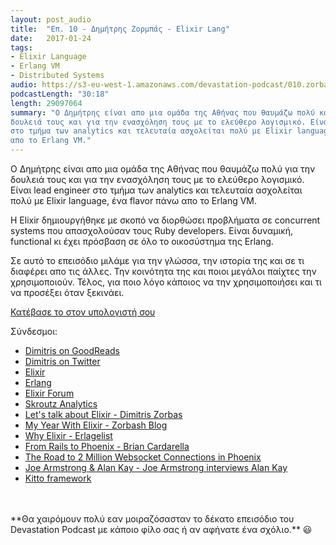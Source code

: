 ```yaml
---
layout: post_audio
title:  "Επ. 10 - Δημήτρης Ζορμπάς - Elixir Lang"
date:   2017-01-24
tags:
- Elixir Language
- Erlang VM
- Distributed Systems
audio: https://s3-eu-west-1.amazonaws.com/devastation-podcast/010.zorbas-elixir.mp3
podcastLength: "30:18"
length: 29097064
summary: "Ο Δημήτρης είναι απο μια ομάδα της Αθήνας που θαυμάζω πολύ και για την 
δουλειά τους και για την ενασχόληση τους με το ελεύθερο λογισμικό. Είναι lead engineer 
στο τμήμα των analytics και τελευταία ασχολείται πολύ με Elixir language, ένα flavor πάνω 
απο το Erlang VM."
---
```

Ο Δημήτρης είναι απο μια ομάδα της Αθήνας που θαυμάζω πολύ για την δουλειά τους
και για την ενασχόληση τους με το ελεύθερο λογισμικό. Είναι lead engineer στο τμήμα των
analytics και τελευταία ασχολείται πολύ με Elixir language, ένα flavor πάνω απο το Erlang VM.

Η Elixir δημιουργήθηκε με σκοπό να διορθώσει προβλήματα σε concurrent systems που 
απασχολούσαν τους Ruby developers. Είναι δυναμική, functional κι έχει πρόσβαση σε όλο
το οικοσύστημα της Erlang.

Σε αυτό το επεισόδιο μιλάμε για την γλώσσα, την ιστορία της και σε τι διαφέρει απο τις άλλες.
Την κοινότητα της και ποιοι μεγάλοι παίχτες την χρησιμοποιούν. Τέλος, για ποιο λόγο κάποιος 
να την χρησιμοποιήσει και τι να προσέξει όταν ξεκινάει.

<a href="{{page.audio}}" target="_blank"><i class="fa fa-cloud-download"></i> Κατέβασε το στον υπολογιστή σου</a>

Σύνδεσμοι:

* <a href="https://www.goodreads.com/user/show/13437694-dimitrios" target="_blank">Dimitris on GoodReads</a>
* <a href="https://twitter.com/_zorbash" target="_blank">Dimitris on Twitter</a>
* <a href="http://elixir-lang.org/" target="_blank">Elixir</a>
* <a href="https://www.erlang.org/" target="_blank">Erlang</a>
* <a href="https://elixirforum.com/" target="_blank">Elixir Forum</a>
* <a href="https://engineering.skroutz.gr/blog/skroutz-analytics/" target="_blank">Skroutz Analytics</a>
* <a href="https://speakerdeck.com/zorbash/lets-talk-about-elixir" target="_blank">Let's talk about Elixir - Dimitris Zorbas</a>
* <a href="http://zorbash.com/post/my-year-with-elixir/" target="_blank">My Year With Elixir - Zorbash Blog</a>
* <a href="http://theerlangelist.com/article/why_elixir" target="_blank">Why Elixir - Erlagelist</a>
* <a href="https://speakerdeck.com/bcardarella/from-rails-to-phoenix" target="_blank">From Rails to Phoenix - Brian Cardarella</a>
* <a href="http://www.phoenixframework.org/blog/the-road-to-2-million-websocket-connections" target="_blank">The Road to 2 Million Websocket Connections in Phoenix</a>
* <a href="https://www.youtube.com/watch?v=fhOHn9TClXY" target="_blank">Joe Armstrong & Alan Kay - Joe Armstrong interviews Alan Kay</a>
* <a href="https://github.com/kittoframework/kitto" target="_blank">Kitto framework</a>

<br/>
<br/>
**Θα χαιρόμουν πολύ εαν μοιραζόσασταν το δέκατο επεισόδιο του Devastation
Podcast με κάποιο φίλο σας ή αν αφήνατε ένα σχόλιο.** 😃
